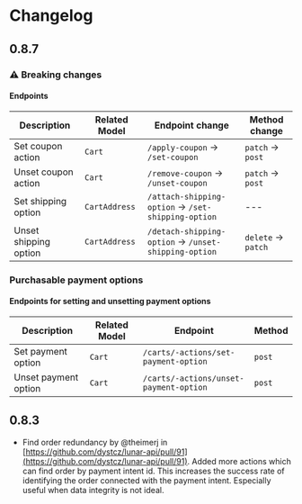 # Changelog

## 0.8.7

### ⚠️ Breaking changes

#### Endpoints

| Description | Related Model | Endpoint change | Method change |
| ----------- | ------------- | --------------- | --------------|
| Set coupon action | `Cart` | `/apply-coupon` → `/set-coupon` | `patch` → `post` |
| Unset coupon action | `Cart` | `/remove-coupon` → `/unset-coupon` | `patch` → `post` |
| Set shipping option | `CartAddress` | `/attach-shipping-option` → `/set-shipping-option` | --- |
| Unset shipping option | `CartAddress` | `/detach-shipping-option` → `/unset-shipping-option` | `delete` → `patch` |

### Purchasable payment options

#### Endpoints for setting and unsetting payment options

| Description | Related Model | Endpoint | Method |
| ----------- | ------------- | -------- | -------|
| Set payment option | `Cart` | `/carts/-actions/set-payment-option` | `post` |
| Unset payment option | `Cart` | `/carts/-actions/unset-payment-option` | `post` |

## 0.8.3

* Find order redundancy by @theimerj in [https://github.com/dystcz/lunar-api/pull/91](https://github.com/dystcz/lunar-api/pull/91).
Added more actions which can find order by payment intent id.
This increases the success rate of identifying the order
connected with the payment intent.
Especially useful when data integrity is not ideal.
